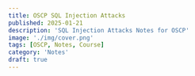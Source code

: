 ```yaml
---
title: OSCP SQL Injection Attacks
published: 2025-01-21
description: 'SQL Injection Attacks Notes for OSCP'
image: './img/cover.png'
tags: [OSCP, Notes, Course]
category: 'Notes'
draft: true 
---
```



